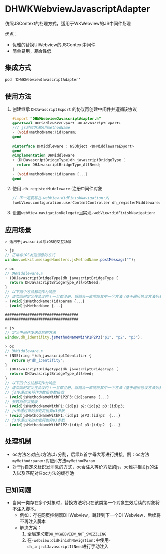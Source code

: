 # DHWKWebviewJavascriptAdapter
仿照JSContext的处理方式，适用于WKWebview的JS中间件处理



优点：

- 优雅的替换UIWebview的JSContext中间件
- 简单易用，耦合性低



## 集成方式

```objective-c
pod 'DHWKWebviewJavascriptAdapter'
```



## 使用方法

1. 创建继承 `DHJavascriptExport` 的协议再创建中间件并遵循该协议

   ```objective-c
   #import "DHWKWebviewJavascriptAdapter.h"
   @protocol DHMiddlewareExport <DHJavascriptExport>
   /// js对应方法名为methodName
   - (void)methodName:(id)param;
   @end
     
   @interface DHMiddleware : NSObject <DHMiddlewareExport>
   @end
   @implementation DHMiddleware
   + (DHJavascriptBridgeType)dh_javascriptBridgeType { 
     return DHJavascriptBridgeType_AllNeed; 
   }
   - (void)methodName:(id)param {...} 
   @end
   ```

   

2. 使用`-dh_registerMiddleware:`注册中间件对象

   ```objective-c
   // 不一定要写在-webView:didFinishNavigation:内
   [webView.configuration.userContentController dh_registerMiddleware:[[DHMiddleware alloc] init]];
   ```



3. 设置`webView.navigationDelegate`且实现`-webView:didFinishNavigation:`



## 应用场景

```js
> 适用于javascript与iOS的交互场景

> js
// 正常与iOS发送信息的方式
window.webkit.messageHandlers.jsMethodName.postMessage("");

> oc
// DHMiddleware.m
+ (DHJavascriptBridgeType)dh_javascriptBridgeType { 
  return DHJavascriptBridgeType_AllNotNeed; 
}
// 以下两个方法都可作为响应
// 请勿同时定义在协议内！一旦都注册，将随机一直响应其中一个方法（基于遍历协议方法列表的先后顺序）
- (void)jsMethodName:(id)param {...} 
- (void)jsMethodName {...}

#################################
#################################

> js
// 定义中间件发送信息的方法
window.dh_identifity.jsMethodNameWithP1P2P3("p1", "p2", "p3");

> oc
// DHMiddleware.m
+ (NSString *)dh_javascriptIdentifier {
   return @"dh_identifity";
}
+ (DHJavascriptBridgeType)dh_javascriptBridgeType { 
  return DHJavascriptBridgeType_AllNeed; 
}
// 以下四个方法都可作为响应
// 请勿同时定义在协议内！一旦都注册，将随机一直响应其中一个方法（基于遍历协议方法列表的先后顺序）
// js传递过来将作为数组参数接收
- (void)jsMethodNameWithP1P2P3:(id)params {...}
// 参数将依次接收
- (void)jsMethodNameWithP1:(id)p1 p2:(id)p2 p3:(id)p3;
// js传递过来的参数将抛弃p3参数
- (void)jsMethodNameWithP1:(id)p1 p2P3:(id)p2  {...}
// js传递过来的参数将抛弃p3参数
- (void)jsMethodNameWithP1P2:(id)p1 p3:(id)p2  {...}

```



## 处理机制

- oc方法名对应js方法以`:`分割，后续以首字母大写进行拼接，例：oc方法`myMethod:param:`对应js方法`myMethodParam`
- 对于js自定义标识发消息的方式，oc会注入等价方法的js，oc维护相关js的注入以及匹配对应oc方法的缓存池



## 已知问题

- 当同一类存在多个对象时，替换方法将只在该类第一个对象生效后续的对象将不注入脚本。
  - 例如：存在网页控制器DHWebview，跳转到下一个DHWebview，后续将不再注入脚本
  - 解决方案：
    1. 全局定义宏`DH_WKWEBVIEW_NOT_SWIZZLING`
    2. 在`-webView:didFinishNavigation:`中使用`-dh_injectJavascriptIfNeed`进行手动注入